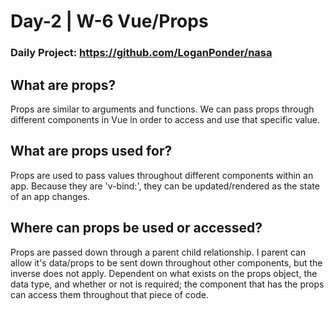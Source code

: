 # Day-2 | W-6 Vue/Props

### Daily Project: https://github.com/LoganPonder/nasa

## What are props?
Props are similar to arguments and functions. We can pass props through different components in Vue in order to access and use that specific value.

## What are props used for?
Props are used to pass values throughout different components within an app. Because they are 'v-bind:', they can be updated/rendered as the state of an app changes.

## Where can props be used or accessed?
Props are passed down through a parent child relationship. I parent can allow it's data/props to be sent down throughout other components, but the inverse does not apply. Dependent on what exists on the props object, the data type, and whether or not is required; the component that has the props can access them throughout that piece of code.